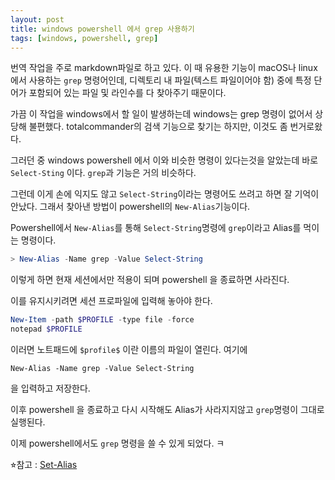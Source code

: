 ```yaml
---
layout: post
title: windows powershell 에서 grep 사용하기
tags: [windows, powershell, grep]
---
```


번역 작업을 주로 markdown파일로 하고 있다. 이 때 유용한 기능이 macOS나 linux에서 사용하는 `grep` 명령어인데, 디렉토리 내 파일(텍스트 파일이어야 함) 중에 특정 단어가 포함되어 있는 파일 및 라인수를 다 찾아주기 때문이다. 

가끔 이 작업을 windows에서 할 일이 발생하는데 windows는 grep 명령이 없어서 상당해 불편했다. totalcommander의 검색 기능으로 찾기는 하지만, 이것도 좀 번거로왔다. 

그러던 중 windows powershell 에서 이와 비슷한 명령이 있다는것을 알았는데 바로 `Select-Sting` 이다. `grep`과 기능은 거의 비슷하다.

그런데 이게 손에 익지도 않고 `Select-String`이라는 명령어도 쓰려고 하면 잘 기억이 안났다. 그래서 찾아낸 방법이 powershell의 `New-Alias`기능이다. 

Powershell에서 `New-Alias`를 통해 `Select-String`명령에 `grep`이라고 Alias를 먹이는 명령이다. 

```powershell
> New-Alias -Name grep -Value Select-String
```

이렇게 하면 현재 세션에서만 적용이 되며 powershell 을 종료하면 사라진다.

이를 유지시키려면 세션 프로파일에 입력해 놓아야 한다. 

```powershell
New-Item -path $PROFILE -type file -force
notepad $PROFILE
```

이러면 노트패드에 `$profile$` 이란 이름의 파일이 열린다. 여기에 

```
New-Alias -Name grep -Value Select-String
```

을 입력하고 저장한다. 

이후 powershell 을 종료하고 다시 시작해도 Alias가 사라지지않고 `grep`명령이 그대로 실행된다. 



이제 powershell에서도 `grep` 명령을 쓸 수 있게 되었다. ㅋ



⭐︎참고 : [Set-Alias](https://learn.microsoft.com/ko-kr/powershell/module/microsoft.powershell.utility/set-alias?view=powershell-7.3)
